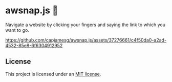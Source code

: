# awsnap.js 🫰

Navigate a website by clicking your fingers and saying the link to which you want to go.

https://github.com/capjamesg/awsnap.js/assets/37276661/c4f50da0-a2ad-4532-85e8-6f6304912952

## License

This project is licensed under an [MIT license](LICENSE).
